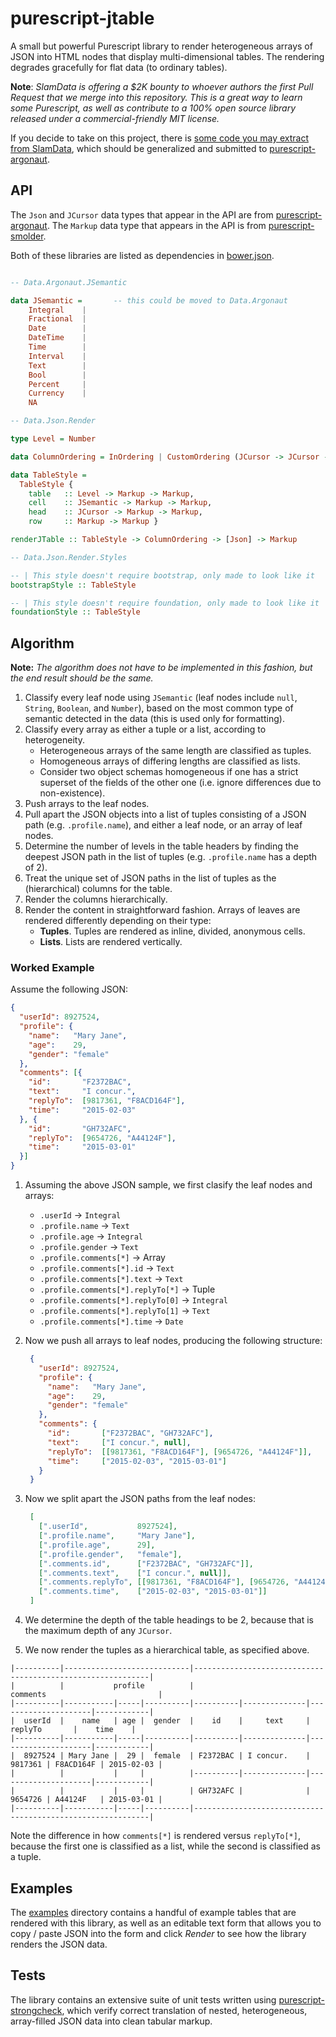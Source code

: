 # purescript-jtable

A small but powerful Purescript library to render heterogeneous arrays of JSON into HTML nodes that display multi-dimensional tables. The rendering degrades gracefully for flat data (to ordinary tables).

**Note**: *SlamData is offering a $2K bounty to whoever authors the first Pull Request that we merge into this repository. This is a great way to learn some Purescript, as well as contribute to a 100% open source library released under a commercial-friendly MIT license.*

If you decide to take on this project, there is [some code you may extract from SlamData](https://github.com/slamdata/slamdata/blob/master/src/SlamData/Data/Analyze.purs), which should be generalized and submitted to [purescript-argonaut](https://github.com/purescript-contrib/purescript-argonaut).

## API

The `Json` and `JCursor` data types that appear in the API are from [purescript-argonaut](https://github.com/purescript-contrib/purescript-argonaut). The `Markup` data type that appears in the API is from [purescript-smolder](https://github.com/bodil/purescript-smolder). 

Both of these libraries are listed as dependencies in [bower.json](bower.json).

```purescript

-- Data.Argonaut.JSemantic

data JSemantic =       -- this could be moved to Data.Argonaut
    Integral    |
    Fractional  |
    Date        |
    DateTime    |
    Time        |
    Interval    |
    Text        |
    Bool        |
    Percent     |
    Currency    |
    NA

-- Data.Json.Render

type Level = Number

data ColumnOrdering = InOrdering | CustomOrdering (JCursor -> JCursor -> Ordering)

data TableStyle = 
  TableStyle { 
    table   :: Level -> Markup -> Markup,
    cell    :: JSemantic -> Markup -> Markup, 
    head    :: JCursor -> Markup -> Markup,
    row     :: Markup -> Markup }

renderJTable :: TableStyle -> ColumnOrdering -> [Json] -> Markup

-- Data.Json.Render.Styles

-- | This style doesn't require bootstrap, only made to look like it
bootstrapStyle :: TableStyle 

-- | This style doesn't require foundation, only made to look like it
foundationStyle :: TableStyle
```

## Algorithm

**Note:** *The algorithm does not have to be implemented in this fashion, but the end result should be the same.*

1. Classify every leaf node using `JSemantic` (leaf nodes include `null`, `String`, `Boolean`, and `Number`), based on the most common type of semantic detected in the data (this is used only for formatting).
2. Classify every array as either a tuple or a list, according to heterogeneity.
   * Heterogeneous arrays of the same length are classified as tuples.
   * Homogeneous arrays of differing lengths are classified as lists.
   * Consider two object schemas homogeneous if one has a strict superset of the fields of the other one (i.e. ignore differences due to non-existence).
3. Push arrays to the leaf nodes.
4. Pull apart the JSON objects into a list of tuples consisting of a JSON path (e.g. `.profile.name`), and either a leaf node, or an array of leaf nodes.
5. Determine the number of levels in the table headers by finding the deepest JSON path in the list of tuples (e.g. `.profile.name` has a depth of 2).
6. Treat the unique set of JSON paths in the list of tuples as the (hierarchical) columns for the table.
7. Render the columns hierarchically.
8. Render the content in straightforward fashion. Arrays of leaves are rendered differently depending on their type:
   * **Tuples**. Tuples are rendered as inline, divided, anonymous cells.
   * **Lists**. Lists are rendered vertically.

### Worked Example

Assume the following JSON:


```json
{
  "userId": 8927524,
  "profile": {
    "name":   "Mary Jane",
    "age":    29,
    "gender": "female"
  },
  "comments": [{
    "id":       "F2372BAC",
    "text":     "I concur.",
    "replyTo":  [9817361, "F8ACD164F"],
    "time":     "2015-02-03"
  }, {
    "id":       "GH732AFC",
    "replyTo":  [9654726, "A44124F"],
    "time":     "2015-03-01"
  }]
}
```

1. Assuming the above JSON sample, we first clasify the leaf nodes and arrays:
   * `.userId` -> `Integral`
   * `.profile.name` -> `Text`
   * `.profile.age` -> `Integral`
   * `.profile.gender` -> `Text`
   * `.profile.comments[*]` -> Array
   * `.profile.comments[*].id` -> `Text`
   * `.profile.comments[*].text` -> `Text`
   * `.profile.comments[*].replyTo[*]` -> Tuple
   * `.profile.comments[*].replyTo[0]` -> `Integral`
   * `.profile.comments[*].replyTo[1]` -> `Text`
   * `.profile.comments[*].time` -> `Date`
2. Now we push all arrays to leaf nodes, producing the following structure:

   ```json
    {
      "userId": 8927524,
      "profile": {
        "name":   "Mary Jane",
        "age":    29,
        "gender": "female"
      },
      "comments": {
        "id":       ["F2372BAC", "GH732AFC"],
        "text":     ["I concur.", null],
        "replyTo":  [[9817361, "F8ACD164F"], [9654726, "A44124F"]],
        "time":     ["2015-02-03", "2015-03-01"]
      }
    }
   ```
3. Now we split apart the JSON paths from the leaf nodes:

   ```json
    [
      [".userId",           8927524],
      [".profile.name",     "Mary Jane"],
      [".profile.age",      29],
      [".profile.gender",   "female"],
      [".comments.id",      ["F2372BAC", "GH732AFC"]],
      [".comments.text",    ["I concur.", null]],
      [".comments.replyTo", [[9817361, "F8ACD164F"], [9654726, "A44124F"]]],
      [".comments.time",    ["2015-02-03", "2015-03-01"]]
    ]
   ```
4. We determine the depth of the table headings to be 2, because that is the maximum depth of any `JCursor`.
5. We now render the tuples as a hierarchical table, as specified above.

```
|----------|----------------------------|------------------------------------------------------------|
|          |           profile          |                           comments                         |
|----------|-----------|-----|----------|----------|--------------|---------------------|------------|
|  userId  |    name   | age |  gender  |    id    |     text     |       replyTo       |    time    |
|----------|-----------|-----|----------|----------|--------------|---------------------|------------|
|  8927524 | Mary Jane |  29 |  female  | F2372BAC | I concur.    | 9817361 | F8ACD164F | 2015-02-03 |
|          |           |     |          |----------|--------------|---------------------|------------|
|          |           |     |          | GH732AFC |              | 9654726 | A44124F   | 2015-03-01 |
|----------|-----------|-----|----------|------------------------------------------------------------|
```

Note the difference in how `comments[*]` is rendered versus `replyTo[*]`, because the first one is classified as a list, while the second is classified as a tuple.

## Examples

The [examples](/examples) directory contains a handful of example tables that are rendered with this library, as well as an editable text form that allows you to copy / paste JSON into the form and click *Render* to see how the library renders the JSON data.

## Tests

The library contains an extensive suite of unit tests written using [purescript-strongcheck](https://github.com/purescript-contrib/purescript-strongcheck), which verify correct translation of nested, heterogeneous, array-filled JSON data into clean tabular markup.
